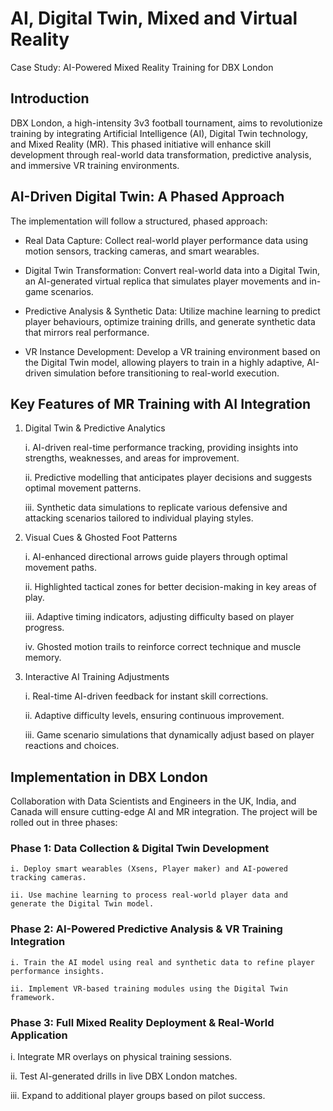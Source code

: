 # AI, Digital Twin, Mixed and Virtual Reality

Case Study: AI-Powered Mixed Reality Training for DBX London

## Introduction
DBX London, a high-intensity 3v3 football tournament, aims to revolutionize training by integrating Artificial Intelligence (AI), Digital Twin technology, and Mixed Reality (MR). This phased initiative will enhance skill development through real-world data transformation, predictive analysis, and immersive VR training environments.


## AI-Driven Digital Twin: A Phased Approach
The implementation will follow a structured, phased approach:
- Real Data Capture:
  Collect real-world player performance data using motion sensors, tracking cameras, and smart wearables.

- Digital Twin Transformation:
Convert real-world data into a Digital Twin, an AI-generated virtual replica that simulates player movements and in-game scenarios.

- Predictive Analysis & Synthetic Data: Utilize machine learning to predict player behaviours, optimize training drills, and generate synthetic data that mirrors real performance.

- VR Instance Development: Develop a VR training environment based on the Digital Twin model, allowing players to train in a highly adaptive, AI-driven simulation before transitioning to real-world execution.


## Key Features of MR Training with AI Integration

1. Digital Twin & Predictive Analytics

    i. AI-driven real-time performance tracking, providing insights into strengths, weaknesses, and areas for improvement.

    ii. Predictive modelling that anticipates player decisions and suggests optimal movement patterns.


    iii. Synthetic data simulations to replicate various defensive and attacking scenarios tailored to individual playing styles.

2. Visual Cues & Ghosted Foot Patterns

    i. AI-enhanced directional arrows guide players through optimal movement paths.

    ii. Highlighted tactical zones for better decision-making in key areas of play.


    iii. Adaptive timing indicators, adjusting difficulty based on player progress.


    iv. Ghosted motion trails to reinforce correct technique and muscle memory.


3. Interactive AI Training Adjustments
   
    i. Real-time AI-driven feedback for instant skill corrections.

    ii. Adaptive difficulty levels, ensuring continuous improvement.

    iii. Game scenario simulations that dynamically adjust based on player reactions and choices.


## Implementation in DBX London

Collaboration with Data Scientists and Engineers in the UK, India, and Canada will ensure cutting-edge AI and MR integration. The project will be rolled out in three phases:

### Phase 1: Data Collection & Digital Twin Development

    i. Deploy smart wearables (Xsens, Player maker) and AI-powered tracking cameras.

    ii. Use machine learning to process real-world player data and generate the Digital Twin model.

### Phase 2: AI-Powered Predictive Analysis & VR Training Integration

    i. Train the AI model using real and synthetic data to refine player performance insights.

    ii. Implement VR-based training modules using the Digital Twin framework.

### Phase 3: Full Mixed Reality Deployment & Real-World Application

i. Integrate MR overlays on physical training sessions.

ii. Test AI-generated drills in live DBX London matches.

iii. Expand to additional player groups based on pilot success.

